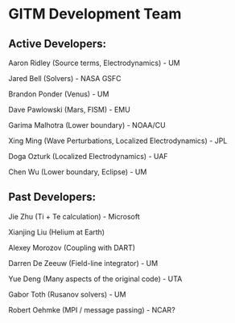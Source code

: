 GITM Development Team
=======================

## Active Developers:

Aaron Ridley (Source terms, Electrodynamics) - UM

Jared Bell (Solvers) - NASA GSFC

Brandon Ponder (Venus) - UM

Dave Pawlowski (Mars, FISM) - EMU

Garima Malhotra (Lower boundary) - NOAA/CU

Xing Ming (Wave Perturbations, Localized Electrodynamics) - JPL

Doga Ozturk (Localized Electrodynamics) - UAF

Chen Wu (Lower boundary, Eclipse) - UM

## Past Developers:

Jie Zhu (Ti + Te calculation) - Microsoft

Xianjing Liu (Helium at Earth)

Alexey Morozov (Coupling with DART)

Darren De Zeeuw (Field-line integrator) - UM

Yue Deng (Many aspects of the original code) - UTA

Gabor Toth (Rusanov solvers) - UM

Robert Oehmke (MPI / message passing) - NCAR?